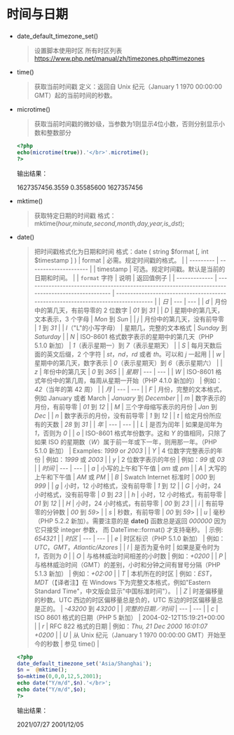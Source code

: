 # 时间与日期

###

-   date\_default\_timezone\_set()
    > 设置脚本使用时区
    > 所有时区列表
    <https://www.php.net/manual/zh/timezones.php#timezones>
-   time()
    > 获取当前时间戳
    > 定义：返回自 Unix 纪元（January 1 1970 00:00:00 GMT）起的当前时间的秒数。
-   microtime()
    > 获取当前时间戳的微妙级，当参数为1则显示4位小数，否则分别显示小数和整数部分
    ```php
    <?php
    echo(microtime(true)).'</br>'.microtime();
    ?>
    ```
    输出结果：

    1627357456.3559 &#x20;
    0.35585600 1627357456
-   mktime()
    > 获取特定日期的时间戳
    > 格式：mktime(*hour,minute,second,month,day,year,is\_dst*);
-   date()
    > 把时间戳格式化为日期和时间
    > 格式：date ( string \$format \[, int \$timestamp ] )
    > \| format    | 必需。规定时间戳的格式。          |
    > \| --------- | --------------------- |
    > \| timestamp | 可选。规定时间戳。默认是当前的日期和时间。 |
    > \| `format` 字符   | 说明                                                                                                 | 返回值例子                                                                             |
    > \| ------------- | -------------------------------------------------------------------------------------------------- | --------------------------------------------------------------------------------- |
    > \| *日*           | ---                                                                                                | ---                                                                               |
    > \| *d*           | 月份中的第几天，有前导零的 2 位数字                                                                                | *01* 到 *31*                                                                       |
    > \| *D*           | 星期中的第几天，文本表示，3 个字母                                                                                 | *Mon* 到 *Sun*                                                                     |
    > \| *j*           | 月份中的第几天，没有前导零                                                                                      | *1* 到 *31*                                                                        |
    > \| *l*（"L"的小写字母） | 星期几，完整的文本格式                                                                                        | *Sunday* 到 *Saturday*                                                             |
    > \| *N*           | ISO-8601 格式数字表示的星期中的第几天（PHP 5.1.0 新加）                                                              | *1*（表示星期一）到 *7*（表示星期天）                                                            |
    > \| *S*           | 每月天数后面的英文后缀，2 个字符                                                                                  | *st*，*nd*，*rd* 或者 *th*。可以和 *j* 一起用                                                |
    > \| *w*           | 星期中的第几天，数字表示                                                                                       | *0*（表示星期天）到 *6*（表示星期六）                                                            |
    > \| *z*           | 年份中的第几天                                                                                            | *0* 到 *365*                                                                       |
    > \| *星期*          | ---                                                                                                | ---                                                                               |
    > \| *W*           | ISO-8601 格式年份中的第几周，每周从星期一开始（PHP 4.1.0 新加的）                                                         | 例如：*42*（当年的第 42 周）                                                                |
    > \| *月*           | ---                                                                                                | ---                                                                               |
    > \| *F*           | 月份，完整的文本格式，例如 January 或者 March                                                                     | *January* 到 *December*                                                            |
    > \| *m*           | 数字表示的月份，有前导零                                                                                       | *01* 到 *12*                                                                       |
    > \| *M*           | 三个字母缩写表示的月份                                                                                        | *Jan* 到 *Dec*                                                                     |
    > \| *n*           | 数字表示的月份，没有前导零                                                                                      | *1* 到 *12*                                                                        |
    > \| *t*           | 给定月份所应有的天数                                                                                         | *28* 到 *31*                                                                       |
    > \| *年*           | ---                                                                                                | ---                                                                               |
    > \| *L*           | 是否为闰年                                                                                              | 如果是闰年为 *1*，否则为 *0*                                                                |
    > \| *o*           | ISO-8601 格式年份数字。这和 *Y* 的值相同，只除了如果 ISO 的星期数（*W*）属于前一年或下一年，则用那一年。（PHP 5.1.0 新加）                      | Examples: *1999* or *2003*                                                        |
    > \| *Y*           | 4 位数字完整表示的年份                                                                                       | 例如：*1999* 或 *2003*                                                                |
    > \| *y*           | 2 位数字表示的年份                                                                                         | 例如：*99* 或 *03*                                                                    |
    > \| *时间*          | ---                                                                                                | ---                                                                               |
    > \| *a*           | 小写的上午和下午值                                                                                          | *am* 或 *pm*                                                                       |
    > \| *A*           | 大写的上午和下午值                                                                                          | *AM* 或 *PM*                                                                       |
    > \| *B*           | Swatch Internet 标准时                                                                                | *000* 到 *999*                                                                     |
    > \| *g*           | 小时，12 小时格式，没有前导零                                                                                   | *1* 到 *12*                                                                        |
    > \| *G*           | 小时，24 小时格式，没有前导零                                                                                   | *0* 到 *23*                                                                        |
    > \| *h*           | 小时，12 小时格式，有前导零                                                                                    | *01* 到 *12*                                                                       |
    > \| *H*           | 小时，24 小时格式，有前导零                                                                                    | *00* 到 *23*                                                                       |
    > \| *i*           | 有前导零的分钟数                                                                                           | *00* 到 *59*>                                                                      |
    > \| *s*           | 秒数，有前导零                                                                                            | *00* 到 *59*>                                                                      |
    > \| *u*           | 毫秒 （PHP 5.2.2 新加）。需要注意的是 **date()** 函数总是返回 *000000* 因为它只接受 integer 参数， 而 DateTime::format() 才支持毫秒。 | 示例: *654321*                                                                      |
    > \| *时区*          | ---                                                                                                | ---                                                                               |
    > \| *e*           | 时区标识（PHP 5.1.0 新加）                                                                                 | 例如：*UTC*，*GMT*，*Atlantic/Azores*                                                  |
    > \| *I*           | 是否为夏令时                                                                                             | 如果是夏令时为 *1*，否则为 *0*                                                               |
    > \| *O*           | 与格林威治时间相差的小时数                                                                                      | 例如：*+0200*                                                                        |
    > \| *P*           | 与格林威治时间（GMT）的差别，小时和分钟之间有冒号分隔（PHP 5.1.3 新加）                                                         | 例如：*+02:00*                                                                       |
    > \| *T*           | 本机所在的时区                                                                                            | 例如：*EST*，*MDT*（【译者注】在 Windows 下为完整文本格式，例如"Eastern Standard Time"，中文版会显示"中国标准时间"）。 |
    > \| *Z*           | 时差偏移量的秒数。UTC 西边的时区偏移量总是负的，UTC 东边的时区偏移量总是正的。                                                        | *-43200* 到 *43200*                                                                |
    > \| *完整的日期／时间*    | ---                                                                                                | ---                                                                               |
    > \| *c*           | ISO 8601 格式的日期（PHP 5 新加）                                                                           | 2004-02-12T15:19:21+00:00                                                         |
    > \| *r*           | RFC 822 格式的日期                                                                                      | 例如：*Thu, 21 Dec 2000 16:01:07 +0200*                                              |
    > \| *U*           | 从 Unix 纪元（January 1 1970 00:00:00 GMT）开始至今的秒数                                                      | 参见 time()                                                                         |
    ```php
    <?php
    date_default_timezone_set('Asia/Shanghai');
    $n =  @mktime();
    $o=mktime(0,0,0,12,5,2001);
    echo date("Y/m/d",$n).'</br>';
    echo date("Y/m/d",$o);
    ?>

    ```
    输出结果：

    2021/07/27 &#x20;
    2001/12/05
